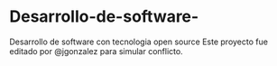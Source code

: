 # Desarrollo-de-software-
Desarrollo de software con tecnologia open source 
Este proyecto fue editado por @jgonzalez para simular conflicto.
